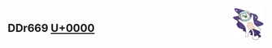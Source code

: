 <!--![gato burro voando no espaço de capacete gif](/kity_space.gif) !-->
<img src="/kity_space.gif" alt="gato%20burro%20no%20espaço" width="60px" height="65px" align="right"/>
<p align="left">
 
 ## __DDr669__ [U+0000](https://github.com/ddr669)
 
</p>

<!--
**ddr669/ddr669** is a ✨ _special_ ✨ repository because its `README.md` (this file) appears on your GitHub profile.

Here are some ideas to get you started:

- 🔭 I’m currently working on ...
- 🌱 I’m currently learning ...
- 👯 I’m looking to collaborate on ...
- 🤔 I’m looking for help with ...
- 💬 Ask me about ...
- 📫 How to reach me: ...
- 😄 Pronouns: ...
- ⚡ Fun fact: ...
-->
